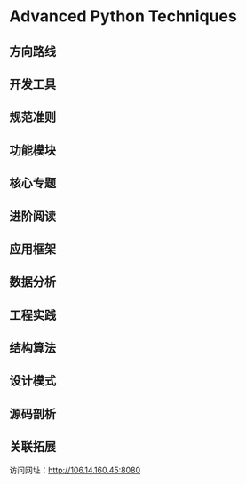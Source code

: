 # Advanced Python Techniques

## 方向路线
## 开发工具
## 规范准则
## 功能模块
## 核心专题
## 进阶阅读
## 应用框架
## 数据分析
## 工程实践
## 结构算法
## 设计模式
## 源码剖析
## 关联拓展

访问网址：http://106.14.160.45:8080
